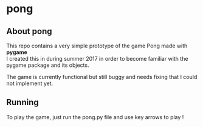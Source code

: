 # pong
 
## About pong  
This repo contains a very simple prototype of the game Pong made with **pygame**  
I created this in during summer 2017 in order to become familiar with the pygame package and its objects.  
  
The game is currently functional but still buggy and needs fixing that I could not implement yet.

## Running  
To play the game, just run the pong.py file and use key arrows to play !


